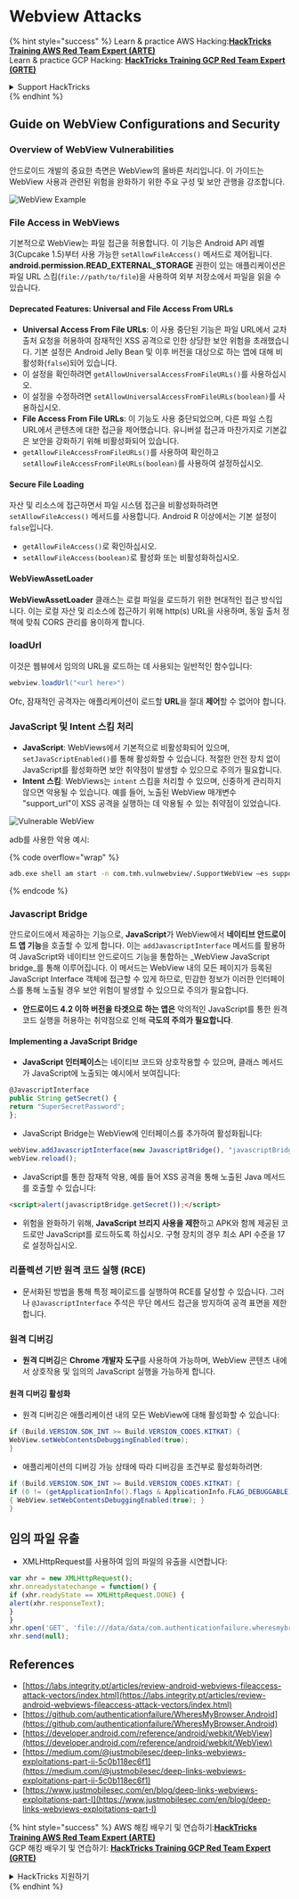 # Webview Attacks

{% hint style="success" %}
Learn & practice AWS Hacking:<img src="/.gitbook/assets/arte.png" alt="" data-size="line">[**HackTricks Training AWS Red Team Expert (ARTE)**](https://training.hacktricks.xyz/courses/arte)<img src="/.gitbook/assets/arte.png" alt="" data-size="line">\
Learn & practice GCP Hacking: <img src="/.gitbook/assets/grte.png" alt="" data-size="line">[**HackTricks Training GCP Red Team Expert (GRTE)**<img src="/.gitbook/assets/grte.png" alt="" data-size="line">](https://training.hacktricks.xyz/courses/grte)

<details>

<summary>Support HackTricks</summary>

* Check the [**subscription plans**](https://github.com/sponsors/carlospolop)!
* **Join the** 💬 [**Discord group**](https://discord.gg/hRep4RUj7f) or the [**telegram group**](https://t.me/peass) or **follow** us on **Twitter** 🐦 [**@hacktricks\_live**](https://twitter.com/hacktricks\_live)**.**
* **Share hacking tricks by submitting PRs to the** [**HackTricks**](https://github.com/carlospolop/hacktricks) and [**HackTricks Cloud**](https://github.com/carlospolop/hacktricks-cloud) github repos.

</details>
{% endhint %}

## Guide on WebView Configurations and Security

### Overview of WebView Vulnerabilities

안드로이드 개발의 중요한 측면은 WebView의 올바른 처리입니다. 이 가이드는 WebView 사용과 관련된 위험을 완화하기 위한 주요 구성 및 보안 관행을 강조합니다.

![WebView Example](<../../.gitbook/assets/image (1190).png>)

### **File Access in WebViews**

기본적으로 WebView는 파일 접근을 허용합니다. 이 기능은 Android API 레벨 3(Cupcake 1.5)부터 사용 가능한 `setAllowFileAccess()` 메서드로 제어됩니다. **android.permission.READ\_EXTERNAL\_STORAGE** 권한이 있는 애플리케이션은 파일 URL 스킴(`file://path/to/file`)을 사용하여 외부 저장소에서 파일을 읽을 수 있습니다.

#### **Deprecated Features: Universal and File Access From URLs**

* **Universal Access From File URLs**: 이 사용 중단된 기능은 파일 URL에서 교차 출처 요청을 허용하여 잠재적인 XSS 공격으로 인한 상당한 보안 위험을 초래했습니다. 기본 설정은 Android Jelly Bean 및 이후 버전을 대상으로 하는 앱에 대해 비활성화(`false`)되어 있습니다.
* 이 설정을 확인하려면 `getAllowUniversalAccessFromFileURLs()`를 사용하십시오.
* 이 설정을 수정하려면 `setAllowUniversalAccessFromFileURLs(boolean)`를 사용하십시오.
* **File Access From File URLs**: 이 기능도 사용 중단되었으며, 다른 파일 스킴 URL에서 콘텐츠에 대한 접근을 제어했습니다. 유니버설 접근과 마찬가지로 기본값은 보안을 강화하기 위해 비활성화되어 있습니다.
* `getAllowFileAccessFromFileURLs()`를 사용하여 확인하고 `setAllowFileAccessFromFileURLs(boolean)`를 사용하여 설정하십시오.

#### **Secure File Loading**

자산 및 리소스에 접근하면서 파일 시스템 접근을 비활성화하려면 `setAllowFileAccess()` 메서드를 사용합니다. Android R 이상에서는 기본 설정이 `false`입니다.

* `getAllowFileAccess()`로 확인하십시오.
* `setAllowFileAccess(boolean)`로 활성화 또는 비활성화하십시오.

#### **WebViewAssetLoader**

**WebViewAssetLoader** 클래스는 로컬 파일을 로드하기 위한 현대적인 접근 방식입니다. 이는 로컬 자산 및 리소스에 접근하기 위해 http(s) URL을 사용하며, 동일 출처 정책에 맞춰 CORS 관리를 용이하게 합니다.

### loadUrl

이것은 웹뷰에서 임의의 URL을 로드하는 데 사용되는 일반적인 함수입니다:
```java
webview.loadUrl("<url here>")
```
Ofc, 잠재적인 공격자는 애플리케이션이 로드할 **URL**을 절대 **제어**할 수 없어야 합니다.

### **JavaScript 및 Intent 스킴 처리**

* **JavaScript**: WebViews에서 기본적으로 비활성화되어 있으며, `setJavaScriptEnabled()`를 통해 활성화할 수 있습니다. 적절한 안전 장치 없이 JavaScript를 활성화하면 보안 취약점이 발생할 수 있으므로 주의가 필요합니다.
* **Intent 스킴**: WebViews는 `intent` 스킴을 처리할 수 있으며, 신중하게 관리하지 않으면 악용될 수 있습니다. 예를 들어, 노출된 WebView 매개변수 "support\_url"이 XSS 공격을 실행하는 데 악용될 수 있는 취약점이 있었습니다.

![Vulnerable WebView](<../../.gitbook/assets/image (1191).png>)

adb를 사용한 악용 예시:

{% code overflow="wrap" %}
```bash
adb.exe shell am start -n com.tmh.vulnwebview/.SupportWebView –es support_url "https://example.com/xss.html"
```
{% endcode %}

### Javascript Bridge

안드로이드에서 제공하는 기능으로, **JavaScript**가 WebView에서 **네이티브 안드로이드 앱 기능**을 호출할 수 있게 합니다. 이는 `addJavascriptInterface` 메서드를 활용하여 JavaScript와 네이티브 안드로이드 기능을 통합하는 _WebView JavaScript bridge_를 통해 이루어집니다. 이 메서드는 WebView 내의 모든 페이지가 등록된 JavaScript Interface 객체에 접근할 수 있게 하므로, 민감한 정보가 이러한 인터페이스를 통해 노출될 경우 보안 위험이 발생할 수 있으므로 주의가 필요합니다.

* **안드로이드 4.2 이하 버전을 타겟으로 하는 앱은** 악의적인 JavaScript를 통한 원격 코드 실행을 허용하는 취약점으로 인해 **극도의 주의가 필요합니다**.

#### Implementing a JavaScript Bridge

* **JavaScript 인터페이스**는 네이티브 코드와 상호작용할 수 있으며, 클래스 메서드가 JavaScript에 노출되는 예시에서 보여집니다:
```javascript
@JavascriptInterface
public String getSecret() {
return "SuperSecretPassword";
};
```
* JavaScript Bridge는 WebView에 인터페이스를 추가하여 활성화됩니다:
```javascript
webView.addJavascriptInterface(new JavascriptBridge(), "javascriptBridge");
webView.reload();
```
* JavaScript를 통한 잠재적 악용, 예를 들어 XSS 공격을 통해 노출된 Java 메서드를 호출할 수 있습니다:
```html
<script>alert(javascriptBridge.getSecret());</script>
```
* 위험을 완화하기 위해, **JavaScript 브리지 사용을 제한**하고 APK와 함께 제공된 코드로만 JavaScript를 로드하도록 하십시오. 구형 장치의 경우 최소 API 수준을 17로 설정하십시오.

### 리플렉션 기반 원격 코드 실행 (RCE)

* 문서화된 방법을 통해 특정 페이로드를 실행하여 RCE를 달성할 수 있습니다. 그러나 `@JavascriptInterface` 주석은 무단 메서드 접근을 방지하여 공격 표면을 제한합니다.

### 원격 디버깅

* **원격 디버깅**은 **Chrome 개발자 도구**를 사용하여 가능하며, WebView 콘텐츠 내에서 상호작용 및 임의의 JavaScript 실행을 가능하게 합니다.

#### 원격 디버깅 활성화

* 원격 디버깅은 애플리케이션 내의 모든 WebView에 대해 활성화할 수 있습니다:
```java
if (Build.VERSION.SDK_INT >= Build.VERSION_CODES.KITKAT) {
WebView.setWebContentsDebuggingEnabled(true);
}
```
* 애플리케이션의 디버깅 가능 상태에 따라 디버깅을 조건부로 활성화하려면:
```java
if (Build.VERSION.SDK_INT >= Build.VERSION_CODES.KITKAT) {
if (0 != (getApplicationInfo().flags & ApplicationInfo.FLAG_DEBUGGABLE))
{ WebView.setWebContentsDebuggingEnabled(true); }
}
```
## 임의 파일 유출

* XMLHttpRequest를 사용하여 임의 파일의 유출을 시연합니다:
```javascript
var xhr = new XMLHttpRequest();
xhr.onreadystatechange = function() {
if (xhr.readyState == XMLHttpRequest.DONE) {
alert(xhr.responseText);
}
}
xhr.open('GET', 'file:///data/data/com.authenticationfailure.wheresmybrowser/databases/super_secret.db', true);
xhr.send(null);
```
## References

* [https://labs.integrity.pt/articles/review-android-webviews-fileaccess-attack-vectors/index.html](https://labs.integrity.pt/articles/review-android-webviews-fileaccess-attack-vectors/index.html)
* [https://github.com/authenticationfailure/WheresMyBrowser.Android](https://github.com/authenticationfailure/WheresMyBrowser.Android)
* [https://developer.android.com/reference/android/webkit/WebView](https://developer.android.com/reference/android/webkit/WebView)
* [https://medium.com/@justmobilesec/deep-links-webviews-exploitations-part-ii-5c0b118ec6f1](https://medium.com/@justmobilesec/deep-links-webviews-exploitations-part-ii-5c0b118ec6f1)
* [https://www.justmobilesec.com/en/blog/deep-links-webviews-exploitations-part-I](https://www.justmobilesec.com/en/blog/deep-links-webviews-exploitations-part-I)

{% hint style="success" %}
AWS 해킹 배우기 및 연습하기:<img src="/.gitbook/assets/arte.png" alt="" data-size="line">[**HackTricks Training AWS Red Team Expert (ARTE)**](https://training.hacktricks.xyz/courses/arte)<img src="/.gitbook/assets/arte.png" alt="" data-size="line">\
GCP 해킹 배우기 및 연습하기: <img src="/.gitbook/assets/grte.png" alt="" data-size="line">[**HackTricks Training GCP Red Team Expert (GRTE)**<img src="/.gitbook/assets/grte.png" alt="" data-size="line">](https://training.hacktricks.xyz/courses/grte)

<details>

<summary>HackTricks 지원하기</summary>

* [**구독 계획**](https://github.com/sponsors/carlospolop) 확인하기!
* **💬 [**Discord 그룹**](https://discord.gg/hRep4RUj7f) 또는 [**텔레그램 그룹**](https://t.me/peass)에 참여하거나 **Twitter** 🐦 [**@hacktricks\_live**](https://twitter.com/hacktricks\_live)**를 팔로우하세요.**
* **[**HackTricks**](https://github.com/carlospolop/hacktricks) 및 [**HackTricks Cloud**](https://github.com/carlospolop/hacktricks-cloud) github 리포지토리에 PR을 제출하여 해킹 팁을 공유하세요.**

</details>
{% endhint %}
